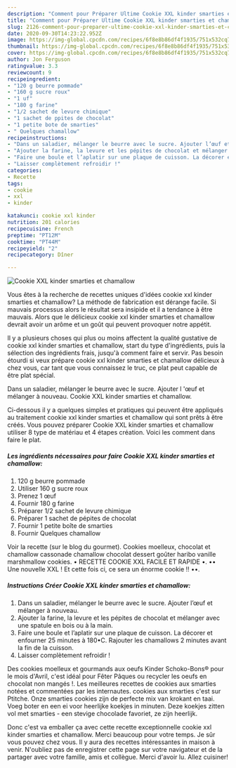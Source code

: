 ```yaml
---
description: "Comment pour Préparer Ultime Cookie XXL kinder smarties et chamallow"
title: "Comment pour Préparer Ultime Cookie XXL kinder smarties et chamallow"
slug: 2126-comment-pour-preparer-ultime-cookie-xxl-kinder-smarties-et-chamallow
date: 2020-09-30T14:23:22.952Z
image: https://img-global.cpcdn.com/recipes/6f8e8b86df4f1935/751x532cq70/cookie-xxl-kinder-smarties-et-chamallow-photo-principale-de-la-recette.jpg
thumbnail: https://img-global.cpcdn.com/recipes/6f8e8b86df4f1935/751x532cq70/cookie-xxl-kinder-smarties-et-chamallow-photo-principale-de-la-recette.jpg
cover: https://img-global.cpcdn.com/recipes/6f8e8b86df4f1935/751x532cq70/cookie-xxl-kinder-smarties-et-chamallow-photo-principale-de-la-recette.jpg
author: Jon Ferguson
ratingvalue: 3.3
reviewcount: 9
recipeingredient:
- "120 g beurre pommade"
- "160 g sucre roux"
- "1 uf"
- "180 g farine"
- "1/2 sachet de levure chimique"
- "1 sachet de ppites de chocolat"
- "1 petite bote de smarties"
- " Quelques chamallow"
recipeinstructions:
- "Dans un saladier, mélanger le beurre avec le sucre. Ajouter l’œuf et mélanger à nouveau."
- "Ajouter la farine, la levure et les pépites de chocolat et mélanger avec une spatule en bois ou à la main."
- "Faire une boule et l’aplatir sur une plaque de cuisson. La décorer et enfourner 25 minutes à 180•C. Rajouter les chamallows 2 minutes avant la fin de la cuisson."
- "Laisser complètement refroidir !"
categories:
- Recette
tags:
- cookie
- xxl
- kinder

katakunci: cookie xxl kinder 
nutrition: 201 calories
recipecuisine: French
preptime: "PT12M"
cooktime: "PT44M"
recipeyield: "2"
recipecategory: Dîner

---
```



![Cookie XXL kinder smarties et chamallow](https://img-global.cpcdn.com/recipes/6f8e8b86df4f1935/751x532cq70/cookie-xxl-kinder-smarties-et-chamallow-photo-principale-de-la-recette.jpg)

Vous êtes à la recherche de recettes uniques d'idées cookie xxl kinder smarties et chamallow? La méthode de fabrication est dérange facile. Si mauvais processus alors le résultat sera insipide et il a tendance à être mauvais. Alors que le délicieux cookie xxl kinder smarties et chamallow devrait avoir un arôme et un goût qui peuvent provoquer notre appétit.

Il y a plusieurs choses qui plus ou moins affectent la qualité gustative de cookie xxl kinder smarties et chamallow, start du type d'ingrédients, puis la sélection des ingrédients frais, jusqu'à comment faire et servir. Pas besoin étourdi si veux prépare cookie xxl kinder smarties et chamallow délicieux à chez vous, car tant que vous connaissez le truc, ce plat peut capable de être plat spécial.

Dans un saladier, mélanger le beurre avec le sucre. Ajouter l &#39;œuf et mélanger à nouveau. Cookie XXL kinder smarties et chamallow.


Ci-dessous il y a quelques simples et pratiques qui peuvent être appliqués au traitement cookie xxl kinder smarties et chamallow qui sont prêts à être créés. Vous pouvez préparer Cookie XXL kinder smarties et chamallow utiliser 8 type de matériau et 4 étapes création. Voici les comment dans faire le plat.

<!--inarticleads1-->

##### Les ingrédients nécessaires pour faire Cookie XXL kinder smarties et chamallow:

1.  120 g beurre pommade
1. Utiliser 160 g sucre roux
1. Prenez 1 œuf
1. Fournir 180 g farine
1. Préparer 1/2 sachet de levure chimique
1. Préparer 1 sachet de pépites de chocolat
1. Fournir 1 petite boîte de smarties
1. Fournir  Quelques chamallow


Voir la recette (sur le blog du gourmet). Cookies moelleux, chocolat et chamallow cassonade chamallow chocolat dessert goûter haribo vanille marshmallow cookies. • RECETTE COOKIE XXL FACILE ET RAPIDE •. •• Une nouvelle XXL ! Et cette fois ci, ce sera un énorme cookie !! ••. 

<!--inarticleads2-->

##### Instructions Créer Cookie XXL kinder smarties et chamallow:

1. Dans un saladier, mélanger le beurre avec le sucre. Ajouter l’œuf et mélanger à nouveau.
1. Ajouter la farine, la levure et les pépites de chocolat et mélanger avec une spatule en bois ou à la main.
1. Faire une boule et l’aplatir sur une plaque de cuisson. La décorer et enfourner 25 minutes à 180•C. Rajouter les chamallows 2 minutes avant la fin de la cuisson.
1. Laisser complètement refroidir !


Des cookies moelleux et gourmands aux oeufs Kinder Schoko-Bons® pour le mois d&#39;Avril, c&#39;est idéal pour Fêter Pâques ou recycler les oeufs en chocolat non mangés !. Les meilleures recettes de cookies aux smarties notées et commentées par les internautes. cookies aux smarties c&#39;est sur Ptitche. Onze smarties cookies zijn de perfecte mix van krokant en taai. Voeg boter en een ei voor heerlijke koekjes in minuten. Deze koekjes zitten vol met smarties - een stevige chocolade favoriet, ze zijn heerlijk. 


Donc c'est va emballer ça avec cette recette exceptionnelle cookie xxl kinder smarties et chamallow. Merci beaucoup pour votre temps. Je sûr vous pouvez chez vous. Il y aura des recettes  intéressantes in maison à venir. N'oubliez pas de enregistrer cette page sur votre navigateur et de la partager avec votre famille, amis et collègue. Merci d'avoir lu. Allez cuisiner!
